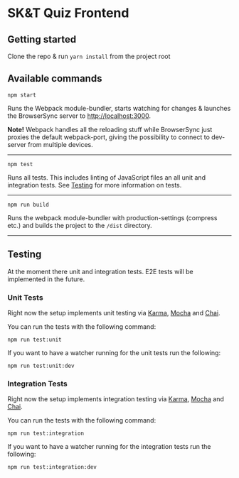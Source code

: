 # SK&T Quiz Frontend

## Getting started

Clone the repo & run `yarn install` from the project root

## Available commands

```shell
npm start
```

Runs the Webpack module-bundler, starts watching for changes & launches the BrowserSync server to [http://localhost:3000](http://localhost:3000).

**Note!** Webpack handles all the reloading stuff while BrowserSync just proxies the default webpack-port, giving the possibility to connect to dev-server from multiple devices.

---

```shell
npm test
```

Runs all tests. This includes linting of JavaScript files an all unit and integration tests.
See [Testing](#Testing) for more information on tests.

---

```shell
npm run build
```

Runs the webpack module-bundler with production-settings (compress etc.) and builds the project to the `/dist` directory.

---

## Testing

At the moment there unit and integration tests. E2E tests will be implemented in the future.

### Unit Tests

Right now the setup implements unit testing via [Karma](http://karma-runner.github.io/), [Mocha](https://mochajs.org/) and [Chai](http://chaijs.com/).

You can run the tests with the following command:

```shell
npm run test:unit
```

If you want to have a watcher running for the unit tests run the following:

```shell
npm run test:unit:dev
```

### Integration Tests

Right now the setup implements integration testing via [Karma](http://karma-runner.github.io/), [Mocha](https://mochajs.org/) and [Chai](http://chaijs.com/).

You can run the tests with the following command:

```shell
npm run test:integration
```

If you want to have a watcher running for the integration tests run the following:

```shell
npm run test:integration:dev
```
